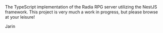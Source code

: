 The TypeScript implementation of the Radia RPG server utilizing the NestJS framework. This project is very much a work in progress, but please browse at your leisure!

Jarin
